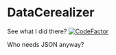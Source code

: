 # DataCerealizer
See what I did there? 
[![CodeFactor](https://www.codefactor.io/repository/github/naquino14/datacerealizer/badge)](https://www.codefactor.io/repository/github/naquino14/datacerealizer)

Who needs JSON anyway?
